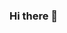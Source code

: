 ### Hi there 👋

<!--
**bz-dev/bz-dev** is a ✨ _special_ ✨ repository because its `README.md` (this file) appears on your GitHub profile.

![Bo's github stats](https://github-readme-stats.vercel.app/api?username=bz-dev)](https://github.com/bz-dev)

